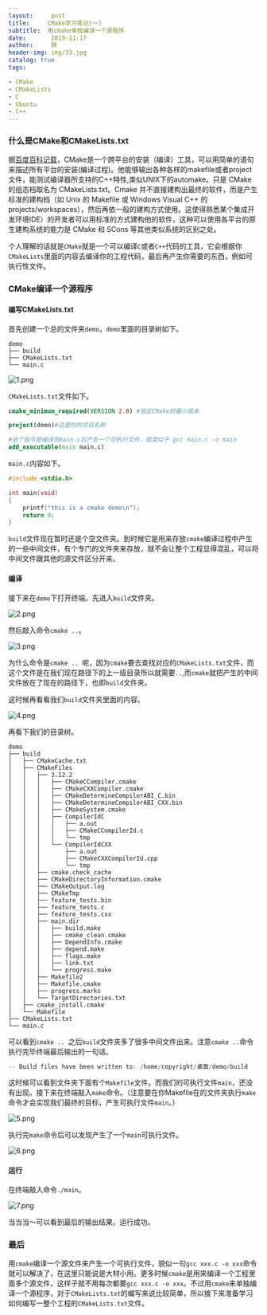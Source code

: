 ```yaml
---
layout:     post   				   
title:     CMake学习笔记(一)			
subtitle:  用cmake单独编译一个源程序
date:       2019-11-17				
author:     婷                             
header-img: img/33.jpg 	
catalog: true 						
tags:							

- CMake
- CMakeLists
- C
- Ubuntu
- C++
---
```




### 什么是CMake和CMakeLists.txt

据[百度百科记载](https://baike.baidu.com/item/cmake/7138032?fr=aladdin)，CMake是一个跨平台的安装（编译）工具，可以用简单的语句来描述所有平台的安装(编译过程)。他能够输出各种各样的makefile或者project文件，能测试编译器所支持的C++特性,类似UNIX下的automake。只是 CMake 的组态档取名为 CMakeLists.txt。Cmake 并不直接建构出最终的软件，而是产生标准的建构档（如 Unix 的 Makefile 或 Windows Visual C++ 的 projects/workspaces），然后再依一般的建构方式使用。这使得熟悉某个集成开发环境IDE）的开发者可以用标准的方式建构他的软件，这种可以使用各平台的原生建构系统的能力是 CMake 和 SCons 等其他类似系统的区别之处。

个人理解的话就是`CMake`就是一个可以编译`C`或者`C++`代码的工具，它会根据你`CMakeLists`里面的内容去编译你的工程代码，最后再产生你需要的东西，例如可执行性文件。

### CMake编译一个源程序

#### 编写CMakeLists.txt

首先创建一个总的文件夹`demo`，`demo`里面的目录树如下。

```
demo
├── build
├── CMakeLists.txt
└── main.c
```

![1.png](https://i.loli.net/2019/11/17/ZJ1xRmETLNtBehI.png)

`CMakeLists.txt`文件如下。

```cmake
cmake_minimum_required(VERSION 2.8) #指定CMake的最小版本

project(demo)#这是你的项目名称

#这个指令是编译完main.c后产生一个可执行文件，就类似于 gcc main.c -o main
add_executable(main main.c)
```

`main.c`内容如下。

```c
#include <stdio.h>

int main(void)
{
	printf("this is a cmake demo\n");
	return 0;
}
```

`build`文件现在暂时还是个空文件夹。到时候它是用来存放`cmake`编译过程中产生的一些中间文件，有个专门的文件夹来存放，就不会让整个工程显得混乱，可以将中间文件跟其他的源文件区分开来。

#### 编译

接下来在`demo`下打开终端。先进入`build`文件夹。

![2.png](https://i.loli.net/2019/11/17/zKJNYb6VCItUfsX.png)

然后敲入命令`cmake ..`。

![3.png](https://i.loli.net/2019/11/17/AO4RsKTuGjni3wE.png)

为什么命令是`cmake .. `呢，因为`cmake`要去查找对应的`CMakeLists.txt`文件，而这个文件是在我们现在路径下的上一级目录所以就需要`..`,而`cmake`就把产生的中间文件放在了现在的路径下，也即`build`文件夹。

这时候再看看我们`build`文件夹里面的内容。

![4.png](https://i.loli.net/2019/11/17/3PkNh9pyFE6t5d7.png)

再看下我们的目录树。

```
demo
├── build
│   ├── CMakeCache.txt
│   ├── CMakeFiles
│   │   ├── 3.12.2
│   │   │   ├── CMakeCCompiler.cmake
│   │   │   ├── CMakeCXXCompiler.cmake
│   │   │   ├── CMakeDetermineCompilerABI_C.bin
│   │   │   ├── CMakeDetermineCompilerABI_CXX.bin
│   │   │   ├── CMakeSystem.cmake
│   │   │   ├── CompilerIdC
│   │   │   │   ├── a.out
│   │   │   │   ├── CMakeCCompilerId.c
│   │   │   │   └── tmp
│   │   │   └── CompilerIdCXX
│   │   │       ├── a.out
│   │   │       ├── CMakeCXXCompilerId.cpp
│   │   │       └── tmp
│   │   ├── cmake.check_cache
│   │   ├── CMakeDirectoryInformation.cmake
│   │   ├── CMakeOutput.log
│   │   ├── CMakeTmp
│   │   ├── feature_tests.bin
│   │   ├── feature_tests.c
│   │   ├── feature_tests.cxx
│   │   ├── main.dir
│   │   │   ├── build.make
│   │   │   ├── cmake_clean.cmake
│   │   │   ├── DependInfo.cmake
│   │   │   ├── depend.make
│   │   │   ├── flags.make
│   │   │   ├── link.txt
│   │   │   └── progress.make
│   │   ├── Makefile2
│   │   ├── Makefile.cmake
│   │   ├── progress.marks
│   │   └── TargetDirectories.txt
│   ├── cmake_install.cmake
│   └── Makefile
├── CMakeLists.txt
└── main.c
```

可以看到`cmake .. `之后`build`文件夹多了很多中间文件出来。注意`cmake ..`命令执行完毕终端最后输出的一句话。

```c
-- Build files have been written to: /home/copyright/桌面/demo/build
```

这时候可以看到文件夹下面有个`Makefile`文件。而我们的可执行文件`main`，还没有出现。接下来在终端敲入`make`命令。（注意要在你Makefile在的文件夹执行`make`命令才会实现我们最终的目标，产生可执行文件`main`。）

![5.png](https://i.loli.net/2019/11/17/t8lPaz9NwoQJyS3.png)

执行完`make`命令后可以发现产生了一个`main`可执行文件。

![6.png](https://i.loli.net/2019/11/17/EoPdZRnMrtHsWUI.png)

#### 运行

在终端敲入命令`./main`。

![7.png](https://i.loli.net/2019/11/17/uRne7jpQBYvZGJr.png)

当当当～可以看到最后的输出结果。运行成功。

### 最后

用`cmake`编译一个源文件来产生一个可执行文件，貌似一句`gcc xxx.c -o xxx`命令就可以解决了，在这里只能说是大材小用。更多时候`cmake`是用来编译一个工程里面多个源文件，这样子就不用每次都要`gcc xxx.c -o xxx`。不过用`cmake`来单独编译一个源程序，对于`CMakeLists.txt`的编写来说比较简单，所以接下来准备学习如何编写一整个工程的`CMakeLists.txt`文件。







